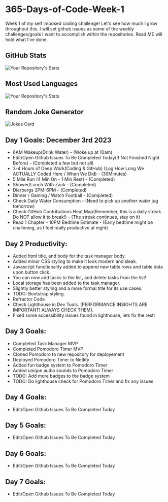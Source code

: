 # 365-Days-of-Code-Week-1
Week 1 of my self imposed coding challenge! Let's see how much I grow throughout this. I will set github issues as some of the weekly challenges/goals I want to accomplish within the repositories. Read ME will hold what I've done.

## GitHub Stats

![Your Repository's Stats](https://github-readme-stats.vercel.app/api?username=JackStendeback&show_icons=true)

## Most Used Languages

![Your Repository's Stats](https://github-readme-stats.vercel.app/api/top-langs/?username=JackStendeback&theme=blue-green)

## Random Joke Generator

![Jokes Card](https://readme-jokes.vercel.app/api)

## Day 1 Goals: December 3rd 2023
* 6AM Wakeup(Drink Water) - (Woke up at 10am)
* Edit/Open Github Issues To Be Completed Today(If Not Finished Night Before) - (Completed a few but not all)
* 3-4 Hours of Deep Work(Coding & GitHub) (Log How Long We ACTUALLY Coded Here / When We Did) - (30Minutes)
* 5 Mile Run (4 Min On - 1 Min Rest) - (Completed)
* Shower/Lunch With Zack - (Completed)
* Dierbergs 2PM-6PM - (Completed)
* Dinner / Gaming / Watch Football - (Completed)
* Check Daily Water Consumption - (Need to pick up another water jug tomorrow)
* Check GitHub Contributions Heat Map(Remember, this is a daily streak. Do NOT allow it to break!) - (The streak continues, stay on it)
* Read 1 Chapter - 10PM Bedtime Estimate - (Early bedtime might be challening, as I feel really productive at night)


## Day 2 Productivity:
* Added html title, and body for the task manager body.
* Added minor CSS styling to make it look modern and sleak.
* Javascript functionality added to append new table rows and table data upon button click.
* You can now add tasks to the list, and delete tasks from the list!
* Local storage has been added to the task manager.
* Slightly better styling and a more formal title for its use cases.
* TODO: Bootstrap styling.
* Refractor Code
* Check Lighthouse in Dev Tools. (PERFORMANCE INSIGHTS ARE IMPORTANT! ALWAYS CHECK THEM).
* Fixed some accessibility issues found in lighthouse, lets fix the rest!

## Day 3 Goals:
* Completed Task Manager MVP
* Completed Pomodoro Timer MVP
* Cloned Pomodoro to new repository for deployement
* Deployed Pomodoro Timer to Netlify
* Added fun badge system to Pomodoro Timer
* Added unique audio sounds to Pomodoro Timer
* TODO: Add more badges to the badge system
* TODO: Do lighthouse check for Pomodoro Timer and fix any issues

## Day 4 Goals:
* Edit/Open Github Issues To Be Completed Today


## Day 5 Goals:
* Edit/Open Github Issues To Be Completed Today


## Day 6 Goals:
* Edit/Open Github Issues To Be Completed Today


## Day 7 Goals:
* Edit/Open Github Issues To Be Completed Today

